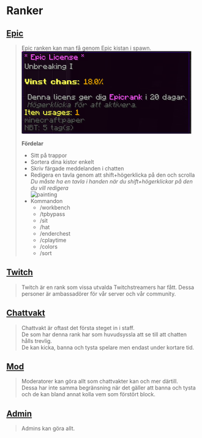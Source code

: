 # Ranker

## <ins>Epic</ins>
>Epic ranken kan man få genom Epic kistan i spawn.  
![epic](bilder/epiclicense.png)
>
> **Fördelar**  
>- Sitt på trappor  
>- Sortera dina kistor enkelt  
>- Skriv färgade meddelanden i chatten  
>- Redigera en tavla genom att shift+högerklicka på den och scrolla  
  *Du måste ha en tavla i handen när du shift+högerklickar på den du vill redigera*   
![painting](https://proxy.spigotmc.org/28303483478d5134a609d4d2d50da6258693d758?url=http%3A%2F%2Fwww.zrips.net%2Fwp-content%2Fuploads%2F2019%2F02%2F2018-03-23_11-30-11.gif)
>- Kommandon  
>   - /workbench  
>   - /tpbypass  
>   - /sit  
>   - /hat  
>   - /enderchest  
>   - /cplaytime  
>   - /colors  
>   - /sort  

## <ins>Twitch</ins>  
>Twitch är en rank som vissa utvalda Twitchstreamers har fått.
>Dessa personer är ambassadörer för vår server och vår community.

## <ins>Chattvakt</ins>  
>Chattvakt är oftast det första steget in i staff.  
>De som har denna rank har som huvudsyssla att se till att chatten hålls trevlig.  
>De kan kicka, banna och tysta spelare men endast under kortare tid.  

## <ins>Mod</ins>  
>Moderatorer kan göra allt som chattvakter kan och mer därtill.  
Dessa har inte samma begränsning när det gäller att banna och tysta och de kan bland annat kolla vem som förstört block.  

## <ins>Admin</ins>  
>Admins kan göra allt.  
